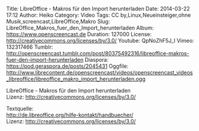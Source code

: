 Title: LibreOffice - Makros für den Import herunterladen
Date: 2014-03-22 17:12
Author: Heiko
Category: Video
Tags: CC by,Linux,Neueinsteiger,ohne Musik,screencast,LibreOffice,Makro
Slug: LibreOffice_Makros_fuer_den_Import_herunterladen
Album: https://www.openscreencast.de
Duration: 127000
License: http://creativecommons.org/licenses/by/3.0/
Youtube: QpNoZhF5J_I
Vimeo: 132317466
Tumblr: http://openscreencast.tumblr.com/post/80375492316/libreoffice-makros-fuer-den-import-herunterladen
Diaspora: https://pod.geraspora.de/posts/2045431
Oggfile: http://www.librecontent.de/openscreencast/videos/openscreencast_videos_libreoffice/libreoffice_makro_import_herunterladen.ogg

LibreOffice - Makros für den Import herunterladen  
Lizenz: <http://creativecommons.org/licenses/by/3.0/>  
  
Textquelle:  
<http://de.libreoffice.org/hilfe-kontakt/handbuecher/>  
Lizenz: <http://creativecommons.org/licenses/by/3.0/>

